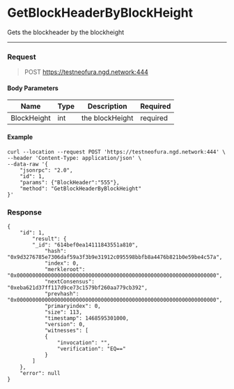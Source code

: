 # GetBlockHeaderByBlockHeight

Gets the blockheader by the blockheight
<hr>

### Request

> POST https://testneofura.ngd.network:444

#### Body Parameters

|    Name    | Type | Description | Required |
| ---------- | --- |    ------    | ----|
| BlockHeight     | int|  the blockHeight| required |


#### Example
```
curl --location --request POST 'https://testneofura.ngd.network:444' \
--header 'Content-Type: application/json' \
--data-raw '{
    "jsonrpc": "2.0",
    "id": 1,
    "params": {"BlockHeader":"555"},
    "method": "GetBlockHeaderByBlockHeight"
}'
```
### Response
```json5
{
    "id": 1,
        "result": {
        "_id": "614bef0ea14111843551a810",
            "hash": "0x9d3276785e7306daf59a3f3b9e31912c095598bbfb8a4476b821b0e59be4c57a",
            "index": 0,
            "merkleroot": "0x0000000000000000000000000000000000000000000000000000000000000000",
            "nextConsensus": "0xeba621d37ff117d9ce73c1579bf260aa779cb392",
            "prevhash": "0x0000000000000000000000000000000000000000000000000000000000000000",
            "primaryindex": 0,
            "size": 113,
            "timestamp": 1468595301000,
            "version": 0,
            "witnesses": [
            {
                "invocation": "",
                "verification": "EQ=="
            }
        ]
    },
    "error": null
}
```
